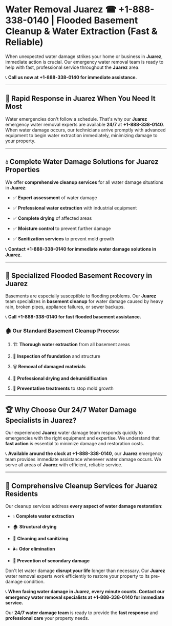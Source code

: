 # Water Removal Juarez ☎ +1-888-338-0140 | Flooded Basement Cleanup & Water Extraction (Fast & Reliable)

When unexpected water damage strikes your home or business in **Juarez**, immediate action is crucial. Our emergency water removal team is ready to help with fast, professional service throughout the **Juarez** area. 

📞 **Call us now at +1-888-338-0140 for immediate assistance.**
---
## 🚀 Rapid Response in Juarez When You Need It Most
Water emergencies don't follow a schedule. That's why our **Juarez** emergency water removal experts are available **24/7** at **+1-888-338-0140**. When water damage occurs, our technicians arrive promptly with advanced equipment to begin water extraction immediately, minimizing damage to your property.
---
## 💧 Complete Water Damage Solutions for Juarez Properties
We offer **comprehensive cleanup services** for all water damage situations in **Juarez**:
- ✅ **Expert assessment** of water damage  
- ✅ **Professional water extraction** with industrial equipment  
- ✅ **Complete drying** of affected areas  
- ✅ **Moisture control** to prevent further damage  
- ✅ **Sanitization services** to prevent mold growth  
📞 **Contact +1-888-338-0140 for immediate water damage solutions in Juarez.**
---
## 🌊 Specialized Flooded Basement Recovery in Juarez
Basements are especially susceptible to flooding problems. Our **Juarez** team specializes in **basement cleanup** for water damage caused by heavy rain, broken pipes, appliance failures, or sewer backups. 
📞 **Call +1-888-338-0140 for fast flooded basement assistance.**
### 🏚️ Our Standard Basement Cleanup Process:
1. 🏗️ **Thorough water extraction** from all basement areas  
2. 🔎 **Inspection of foundation** and structure  
3. 🗑️ **Removal of damaged materials**  
4. 💨 **Professional drying and dehumidification**  
5. 🚫 **Preventative treatments** to stop mold growth  
---
## 🏆 Why Choose Our 24/7 Water Damage Specialists in Juarez?
Our experienced **Juarez** water damage team responds quickly to emergencies with the right equipment and expertise. We understand that **fast action** is essential to minimize damage and restoration costs.
📞 **Available around the clock at +1-888-338-0140**, our **Juarez** emergency team provides immediate assistance whenever water damage occurs. We serve all areas of **Juarez** with efficient, reliable service.
---
## 🧹 Comprehensive Cleanup Services for Juarez Residents
Our cleanup services address **every aspect of water damage restoration**:
- 💧 **Complete water extraction**  
- 🏠 **Structural drying**  
- 🧼 **Cleaning and sanitizing**  
- 🌬️ **Odor elimination**  
- 🚫 **Prevention of secondary damage**  
Don't let water damage **disrupt your life** longer than necessary. Our **Juarez** water removal experts work efficiently to restore your property to its pre-damage condition.
📞 **When facing water damage in Juarez, every minute counts. Contact our emergency water removal specialists at +1-888-338-0140 for immediate service.**
Our **24/7 water damage team** is ready to provide the **fast response** and **professional care** your property needs.
